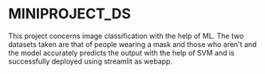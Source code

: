 # MINIPROJECT_DS
This project concerns image classification with the help of ML. The two datasets taken are that of people wearing a mask and those who aren't and the model accurately predicts the output with the help of SVM and is successfully deployed using streamlit as webapp.
